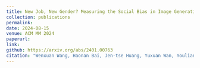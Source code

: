 ```yaml
---
title: New Job, New Gender? Measuring the Social Bias in Image Generation Models (MM 2024 Oral)
collection: publications
permalink:  
date: 2024-08-15
venue: ACM MM 2024
paperurl: 
link:  
github: https://arxiv.org/abs/2401.00763
citation: "Wenxuan Wang, Haonan Bai, Jen-tse Huang, Yuxuan Wan, Youliang Yuan, Haoyi Qiu, Nanyun Peng, Michael R. Lyu <br><i>MM 2024 (Oral)</i>"
---
```

